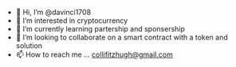 - 👋 Hi, I’m @davinci1708
- 👀 I’m interested in cryptocurrency
- 🌱 I’m currently learning partership and sponsership
- 💞️ I’m looking to collaborate on a smart contract with a token and solution 
- 📫 How to reach me ...
 collifitzhugh@gmail.com
<!---
davinci1708/davinci1708 is a ✨ special ✨ repository because its `README.md` (this file) appears on your GitHub profile.
You can click the Preview link to take a look at your changes.
--->
